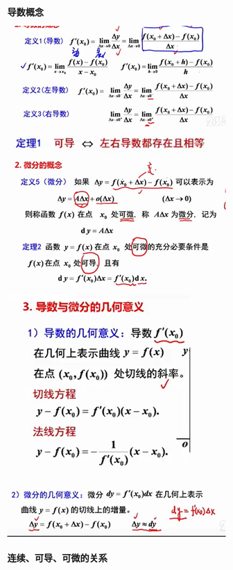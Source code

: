 ## 导数概念
![](../picture/导数概念1.png)
![](../picture/导数概念5.png)
![](../picture/微分概念.png)
![](../picture/导数的几何意义.png)
![](../picture/微分的几何意义.png)

## 连续、可导、可微的关系 